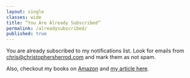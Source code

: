 ```yaml
---
layout: single
classes: wide
title: “You Are Already Subscribed”
permalink: /alreadysubscribed/
published: true
---
```

You are already subscribed to my notifications list. Look for emails from chris@christophersherrod.com and mark them as not spam.

Also, checkout my books on [Amazon](https://www.amazon.com/Christopher-Sherrod/e/B008NW0ADO?ref=sr_ntt_srch_lnk_3&qid=1650396627&sr=8-3) and [my article here](https://christophersherrod.com/blog/).
